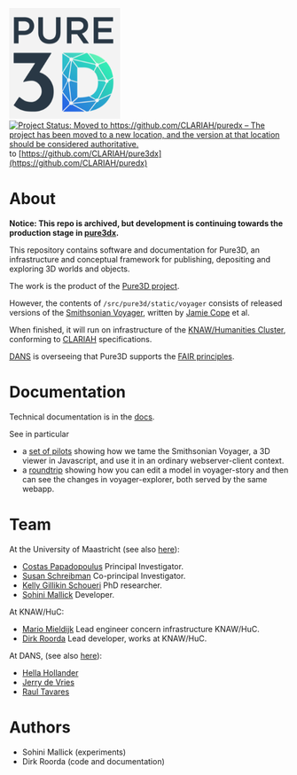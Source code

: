![logo](images/pure3d.png)
[![Project Status: Moved to https://github.com/CLARIAH/puredx – The project has been moved to a new location, and the version at that location should be considered authoritative.](https://www.repostatus.org/badges/latest/moved.svg)](https://www.repostatus.org/#moved) to [https://github.com/CLARIAH/pure3dx](https://github.com/CLARIAH/puredx)


# About

**Notice: This repo is archived, but development is continuing towards the production stage in 
[pure3dx](https://github.com/CLARIAH/pure3dx).**

This repository contains software and documentation for Pure3D, an infrastructure and conceptual framework for publishing, depositing and exploring 3D worlds and objects.

The work is the product of the [Pure3D project](https://pure3d.eu). 

However, the contents of `/src/pure3d/static/voyager` consists of released versions of the
[Smithsonian Voyager](https://github.com/Smithsonian/dpo-voyager), written by
[Jamie Cope](https://github.com/gjcope) et al.

When finished, it will run on infrastructure of the [KNAW/Humanities Cluster](https://huc.knaw.nl), conforming to [CLARIAH](https://github.com/CLARIAH/clariah-plus) specifications.

[DANS](https://dans.knaw.nl/nl/) is overseeing that Pure3D supports the [FAIR principles](https://www.go-fair.org/fair-principles/).

# Documentation
Technical documentation is in the [docs](https://github.com/CLARIAH/pure3d/blob/main/docs/index.md).

See in particular

* a [set of pilots](https://github.com/CLARIAH/pure3d/blob/main/docs/pilots/voyager.md)
  showing how we tame the Smithsonian Voyager, a 3D viewer in Javascript, and use it in an ordinary
  webserver-client context.
* a [roundtrip](https://github.com/CLARIAH/pure3d/blob/main/docs/pilots/roundtrip.md)
  showing how you can edit a model in voyager-story and then can see the changes in voyager-explorer,
  both served by the same webapp.

# Team
At the University of Maastricht (see also [here](https://pure3d.eu/index.php/about/team/)):

* [Costas Papadopoulus](https://www.linkedin.com/in/susan-schreibman-818240155/) Principal Investigator.
* [Susan Schreibman](https://www.linkedin.com/in/susan-schreibman-818240155/) Co-principal Investigator.
* [Kelly Gillikin Schoueri]() PhD researcher.
* [Sohini Mallick](https://nl.linkedin.com/in/sohini-mallick) Developer.

At KNAW/HuC:
* [Mario Mieldijk](https://nl.linkedin.com/in/mario-mieldijk-8b640422) Lead engineer concern infrastructure KNAW/HuC.
* [Dirk Roorda](https://pure.knaw.nl/portal/en/persons/dirk-roorda) Lead developer, works at KNAW/HuC.

At DANS, (see also [here](https://dans.knaw.nl/en/collaborations/pure3d/)):
* [Hella Hollander](https://pure.knaw.nl/portal/en/persons/hella-hollander)
* [Jerry de Vries](https://pure.knaw.nl/portal/en/persons/jerry-de-vries)
* [Raul Tavares](https://dans.knaw.nl/en/about/team/)

# Authors
* Sohini Mallick (experiments)
* Dirk Roorda (code and documentation)


